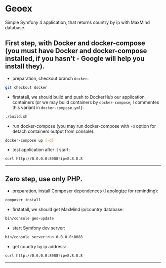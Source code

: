 Geoex
===
Simple Symfony 4 application, that returns country by ip with MaxMind database.

First step, with Docker and docker-compose (you must have Docker and docker-compose installed, if you hasn't - Google will help you install they).
---
- preparation, checkout branch `docker`:
```bash
git checkout docker
```
- firstatall, we should build and push to DockerHub our application containers (or we may build containers by `docker-compose`, I commentes this variant in `docker-compose.yml`):
```bash
./build.sh
```
- run docker-compose (you may run docker-compose with `-d` option for detach containers output from console):
```bash
docker-compose up [-d]
```
- test application after it start:
```bash
curl http://0.0.0.0:8088?ip=8.8.8.8
```
___

Zero step, use only PHP.
---
- preparation, install Composer dependences (I apologize for reminding):
```bash
composer install
```
- firstatall, we should get MaxMind ip/country database:
```bash
bin/console geo-update
```
- start Symfony dev server:
```bash
bin/console server:run 0.0.0.0:8088
```
- get country by ip address:
```bash
curl http://0.0.0.0:8088?ip=8.8.8.8
```
___
